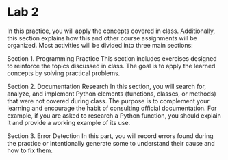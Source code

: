 # Lab 2
In this practice, you will apply the concepts covered in class. Additionally, this section explains how this and other course assignments will be organized. Most activities will be
divided into three main sections:

Section 1. Programming Practice
This section includes exercises designed to reinforce the topics discussed in class. The goal is to apply the learned concepts by solving practical problems.

Section 2. Documentation Research
In this section, you will search for, analyze, and implement Python elements (functions, classes, or methods) that were not covered during class. The purpose is to complement
your learning and encourage the habit of consulting official documentation. For example, if you are asked to research a Python function, you should explain it and
provide a working example of its use.

Section 3. Error Detection
In this part, you will record errors found during the practice or intentionally generate some to understand their cause and how to fix them.

